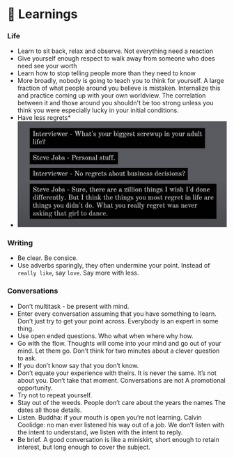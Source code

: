 # 🌆 Learnings

### Life&#x20;

* Learn to sit back, relax and observe. Not everything need a reaction
* Give yourself enough respect to walk away from someone who does need see your worth
* Learn how to stop telling people more than they need to know
* More broadly, nobody is going to teach you to think for yourself. A large fraction of what people around you believe is mistaken. Internalize this and practice coming up with your own worldview. The correlation between it and those around you shouldn't be too strong unless you think you were especially lucky in your initial conditions.
* Have less regrets\*
* ![](<../.gitbook/assets/image (1) (1).png>)

### Writing&#x20;

* Be clear. Be consice.&#x20;
* Use adverbs sparingly, they often undermine your point. Instead of `really like`, say `love`. Say more with less.

### Conversations&#x20;

* Don’t multitask - be present with mind.
* Enter every conversation assuming that you have something to learn. Don’t just try to get your point across. Everybody is an expert in some thing.
* Use open ended questions. Who what when where why how.
* Go with the flow. Thoughts will come into your mind and go out of your mind. Let them go. Don’t think for two minutes about a clever question to ask.
* If you don’t know say that you don’t know.
* Don’t equate your experience with theirs. It is never the same. It’s not about you. Don’t take that moment. Conversations are not A promotional opportunity.
* Try not to repeat yourself.
* Stay out of the weeds. People don’t care about the years the names The dates all those details.
* Listen. Buddha: if your mouth is open you’re not learning. Calvin Coolidge: no man ever listened his way out of a job. We don’t listen with the intent to understand, we listen with the intent to reply.
* Be brief. A good conversation is like a miniskirt, short enough to retain interest, but long enough to cover the subject.
